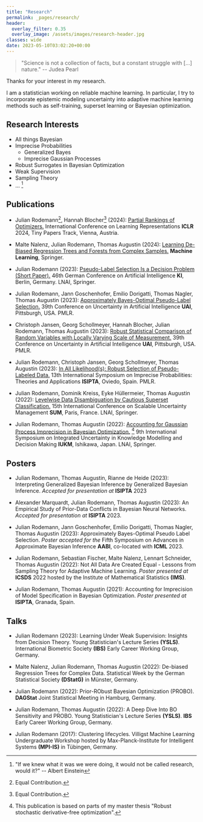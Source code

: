 ```yaml
---
title: "Research"
permalink: _pages/research/
header:
  overlay_filter: 0.35
  overlay_image: /assets/images/research-header.jpg
classes: wide
date: 2023-05-10T03:02:20+00:00
---
```



> "Science is not a collection of facts, but a constant struggle with [...] nature."
> -- Judea Pearl

Thanks for your interest in my research. 

I am a statistician working on reliable machine learning. In particular, I try to incorporate epistemic modeling uncertainty into adaptive machine learning methods such as self-training, superset learning or Bayesian optimization.   

## Research Interests

* All things Bayesian
* Imprecise Probabilities
    * Generalized Bayes
    * Imprecise Gaussian Processes
* Robust Surrogates in Bayesian Optimization
* Weak Supervision
* Sampling Theory
* ... [^1]

[^1]: "If we knew what it was we were doing, it would not be called research, would it?" -- Albert Einstein  


## Publications

* Julian Rodemann[^2], Hannah Blocher[^2] (2024): [Partial Rankings of Optimizers.](https://arxiv.org/abs/2402.16565) International Conference on Learning Representations **ICLR** 2024, Tiny Papers Track, Vienna, Austria. 

* Malte Nalenz, Julian Rodemann, Thomas Augustin (2024): [Learning De-Biased Regression Trees and Forests from Complex Samples.](https://links.springernature.com/f/a/0p50nuqq-Z8cmwCiTRYoYA~~/AABE5gA~/RgRnftm_P0SiaHR0cHM6Ly9saW5rLnNwcmluZ2VyLmNvbS8xMC4xMDA3L3MxMDk5NC0wMjMtMDY0MzktMT91dG1fc291cmNlPXJjdF9jb25ncmF0ZW1haWx0JnV0bV9tZWRpdW09ZW1haWwmdXRtX2NhbXBhaWduPW9hXzIwMjQwMTA4JnV0bV9jb250ZW50PTEwLjEwMDcvczEwOTk0LTAyMy0wNjQzOS0xVwNzcGNCCmWYv1ScZcAL6WdSJGp1bGlhbi5yb2RlbWFubkBzdGF0LnVuaS1tdWVuY2hlbi5kZVgEAAAHLQ~~) **Machine Learning**, Springer. 

* Julian Rodemann (2023): [Pseudo-Label Selection Is a Decision Problem (Short Paper).](https://doi.org/10.1007/978-3-031-42608-7) 46th German Conference on Artificial Intelligence **KI**, Berlin, Germany. LNAI, Springer. 

* Julian Rodemann, Jann Goschenhofer, Emilio Dorigatti, Thomas Nagler, Thomas Augustin (2023): [Approximately Bayes-Optimal Pseudo-Label Selection.](https://proceedings.mlr.press/v216/rodemann23a) 39th Conference on Uncertainty in Artificial Intelligence **UAI**, Pittsburgh, USA. PMLR. 

* Christoph Jansen, Georg Schollmeyer, Hannah Blocher, Julian Rodemann, Thomas Augustin (2023): [Robust Statistical Comparison of Random Variables with Locally Varying Scale of Measurement.](https://proceedings.mlr.press/v216/jansen23a.html) 39th Conference on Uncertainty in Artificial Intelligence **UAI**, Pittsburgh, USA. PMLR. 

* Julian Rodemann, Christoph Jansen, Georg Schollmeyer, Thomas Augustin (2023): [In All Likelihood(s): Robust Selection of Pseudo-Labeled Data.](https://proceedings.mlr.press/v215/rodemann23a.html) 13th International Symposium on Imprecise Probabilities: Theories and Applications **ISIPTA**, Oviedo, Spain. PMLR.

* Julian Rodemann, Dominik Kreiss, Eyke Hüllermeier, Thomas Augustin (2022): [Levelwise Data Disambiguation by Cautious Superset Classification.](https://link.springer.com/chapter/10.1007/978-3-031-18843-5_18) 15th International Conference on Scalable Uncertainty Management **SUM**, Paris, France. LNAI, Springer.

* Julian Rodemann, Thomas Augustin (2022): [Accounting for Gaussian Process Imprecision in Bayesian Optimization.](https://link.springer.com/chapter/10.1007/978-3-030-98018-4_8) [^3] 9th International Symposium on Integrated Uncertainty in Knowledge Modelling and Decision Making **IUKM**, Ishikawa, Japan. LNAI, Springer.


[^2]: Equal Contribution.

[^3]: This publication is based on parts of my master thesis "Robust stochastic derivative-free optimization".


## Posters

* Julian Rodemann, Thomas Augustin, Rianne de Heide (2023): Interpreting Generalized Bayesian Inference by Generalized Bayesian Inference. *Accepted for presentation at* **ISIPTA** 2023

* Alexander Marquardt, Julian Rodemann, Thomas Augustin (2023): An Empirical Study of Prior-Data Conflicts in Bayesian Neural Networks. *Accepted for presentation at* **ISIPTA** 2023.

* Julian Rodemann, Jann Goschenhofer, Emilio Dorigatti, Thomas Nagler, Thomas Augustin (2023): Approximately Bayes-Optimal Pseudo Label Selection. *Poster accepted for the* Fifth Symposium on Advances in Approximate Bayesian Inference **AABI**, co-located with **ICML** 2023.

* Julian Rodemann, Sebastian Fischer, Malte Nalenz, Lennart Schneider, Thomas Augustin (2022): Not All Data Are Created Equal - Lessons from Sampling Theory for Adaptive Machine Learning. *Poster presented at* **ICSDS** 2022 hosted by the Institute of Mathematical Statistics **(IMS)**.
    
+ Julian Rodemann, Thomas Augustin (2021): Accounting for Imprecision of Model Specification in Bayesian Optimization. *Poster presented at* **ISIPTA**, Granada, Spain. 


## Talks


* Julian Rodemann (2023): Learning Under Weak Supervision: Insights from Decision Theory. Young Statistician's Lecture Series **(YSLS)**. International Biometric Society **(IBS)** Early Career Working Group, Germany.

* Malte Nalenz, Julian Rodemann, Thomas Augustin (2022): De-biased Regression Trees for Complex Data. Statistical Week by the German Statistical Society **(DStatG)** in Münster, Germany. 

* Julian Rodemann (2022): Prior-RObust Bayesian Optimization (PROBO). **DAGStat** Joint Statistical Meeting in Hamburg, Germany.

* Julian Rodemann, Thomas Augustin (2022): A Deep Dive Into BO Sensitivity and PROBO. Young Statistician's Lecture Series **(YSLS)**. **IBS** Early Career Working Group, Germany.

* Julian Rodemann (2017): Clustering lifecycles. Villigst Machine Learning Undergraduate Workshop hosted by Max-Planck-Institute for Intelligent Systems **(MPI-IS)** in Tübingen, Germany.


